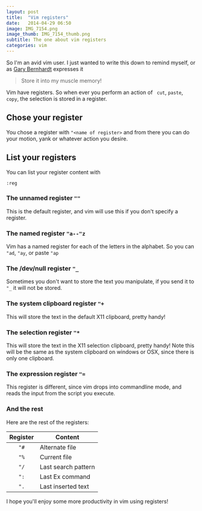 ```yaml
---
layout: post
title:  "Vim registers"
date:   2014-04-29 06:50
image: IMG_7154.png
image_thumb: IMG_7154_thumb.png
subtitle: The one about vim registers
categories: vim
---
```

So I'm an avid vim user. I just wanted to write this down to remind myself, or
as [Gary Bernhardt](https://twitter.com/garybernhardt) expresses it

> Store it into my muscle memory!

Vim have registers. So when ever you perform an action of ``` cut```, ``` paste ```, ``` copy ```,
the selection is stored in a register.

## Chose your register

You chose a register with ``` "<name of register> ``` and from there you can
do your motion, yank or whatever action you desire.

## List your registers

You can list your register content with

``` :reg ```

### The unnamed register ```""```

This is the default register, and vim will use this if you don't specify a
register.

### The named register ```"a--"z```

Vim has a named register for each of the letters in the alphabet. So you can
``` "ad ```, ``` "ay ```, or paste ``` "ap ```

### The /dev/null register ``` "_ ```

Sometimes you don't want to store the text you manipulate, if you send it to
``` "_ ``` it will not be stored.

### The system clipboard register ``` "+ ```

This will store the text in the default X11 clipboard, pretty handy!

### The selection register ``` "* ```

This will store the text in the X11 selection clipboard, pretty handy! Note this will be the same as the system clipboard on windows or OSX, since there is only one clipboard.


### The expression register ``` "= ```

This register is different, since vim drops into commandline mode, and reads the input from the script you execute.

### And the rest

Here are the rest of the registers:

|Register | Content |
|:---------:|-------|
|``` "# ``` | Alternate file      |
|``` "% ``` | Current file        |
|``` "/ ``` | Last search pattern |
|``` ": ``` | Last Ex command     |
|``` ". ``` | Last inserted text  |


I hope you'll enjoy some more productivity in vim using registers!

